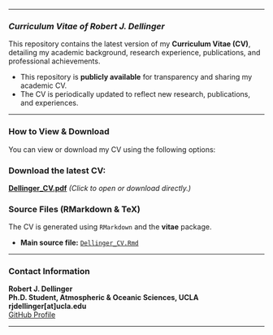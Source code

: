 
---

### *Curriculum Vitae of Robert J. Dellinger*

This repository contains the latest version of my **Curriculum Vitae (CV)**, detailing my academic background, research experience, publications, and professional achievements.
- This repository is **publicly available** for transparency and sharing my academic CV.
- The CV is periodically updated to reflect new research, publications, and experiences.
  
---

### **How to View & Download**
You can view or download my CV using the following options:  

### **Download the latest CV:**  
[**Dellinger_CV.pdf**](https://github.com/rob-dellinger/Dellinger_RJ_CV/raw/main/Dellinger_CV.pdf) *(Click to open or download directly.)*  

### **Source Files (RMarkdown & TeX)**  
The CV is generated using `RMarkdown` and the **vitae** package.  

- **Main source file:** [`Dellinger_CV.Rmd`](./Dellinger_CV.Rmd)  

---

### **Contact Information**
 **Robert J. Dellinger**  
 **Ph.D. Student, Atmospheric & Oceanic Sciences, UCLA**  
 **rjdellinger[at]ucla.edu**  
 [GitHub Profile](https://github.com/rob-dellinger)  

---

